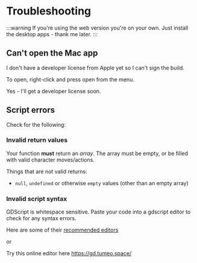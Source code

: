 # Troubleshooting

:::warning
If you're using the web version you're on your own. Just install the desktop apps - thank me later.
:::

## Can't open the Mac app

I don't have a developer license from Apple yet so I can't sign the build.

To open, right-click and press open from the menu.

Yes - I'll get a developer license soon.

## Script errors

Check for the following:

### Invalid return values

Your function **must** return an _array_. The array must be empty, or be filled with valid character moves/actions.

Things that are not valid returns:

- `null`, `undefined` or otherwise `empty` values (other than an empty array)

### Invalid script syntax

GDScript is whitespace sensitive. Paste your code into a gdscript editor to check for any syntax errors.

Here are some of their [recommended editors](https://gdscript.com/articles/godot-code-editors/)

or

Try this online editor here https://gd.tumeo.space/
